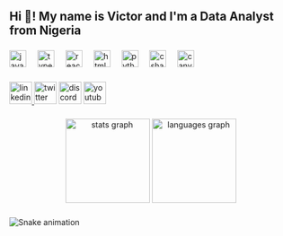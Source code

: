 <!--
## Hi there 👋 My name is Victor

- 🔭 I’m currently working on Data Analytics
- 🌱 I’m currently learning Power BI
- 👯 I’m looking to collaborate on Projects
- 🤔 I’m looking for help with Dataset
- 💬 Ask me about anything
- 📫 How to reach me: ...
- 😄 Pronouns: He/His/Him

**HopeVictor/HopeVictor** is a ✨ _special_ ✨ repository because its `README.md` (this file) appears on your GitHub profile.
Here are some ideas to get you started:


<h1 align="center">Hi 👋, I'm Victor</h1>
<h3 align="center">A passionate Data Analyst from Nigeria</h3>

<p align="left"> <img src="https://komarev.com/ghpvc/?username=songonge&label=Profile%20views&color=0e75b6&style=flat" alt="songonge" /> </p>

- 🔭 I’m currently working on [Data visualization](https://www.esanalysis.com/)

- 🌱 I’m currently learning **Power BI**

- 👯 I’m looking to collaborate on **Data projects**

- 👨‍💻 All of my projects are available at [https://www.esanalysis.com/](https://www.esanalysis.com/)

- 📝 I regularly write articles on [https://www.linkedin.com/feed/](https://www.linkedin.com/feed/)

- 💬 Ask me about **Data**

- 📫 How to reach me **test.example.com**

- ⚡ Fun fact **I think I am easy-going**


<h3 align="left">Connect with me:</h3>
<p align="left">
<a href="https://linkedin.com/in/edwigesongong" target="blank"><img align="center" src="https://raw.githubusercontent.com/rahuldkjain/github-profile-readme-generator/master/src/images/icons/Social/linked-in-alt.svg" alt="edwigesongong" height="30" width="40" /></a>
</p>

<h3 align="left">Languages and Tools:</h3>
<p align="left"> <a href="https://www.linux.org/" target="_blank" rel="noreferrer"> <img src="https://raw.githubusercontent.com/devicons/devicon/master/icons/linux/linux-original.svg" alt="linux" width="40" height="40"/> </a> <a href="https://www.microsoft.com/en-us/sql-server" target="_blank" rel="noreferrer"> <img src="https://www.svgrepo.com/show/303229/microsoft-sql-server-logo.svg" alt="mssql" width="40" height="40"/> </a> <a href="https://www.mysql.com/" target="_blank" rel="noreferrer"> <img src="https://raw.githubusercontent.com/devicons/devicon/master/icons/mysql/mysql-original-wordmark.svg" alt="mysql" width="40" height="40"/> </a> <a href="https://www.postgresql.org" target="_blank" rel="noreferrer"> <img src="https://raw.githubusercontent.com/devicons/devicon/master/icons/postgresql/postgresql-original-wordmark.svg" alt="postgresql" width="40" height="40"/> </a> <a href="https://www.python.org" target="_blank" rel="noreferrer"> <img src="https://raw.githubusercontent.com/devicons/devicon/master/icons/python/python-original.svg" alt="python" width="40" height="40"/> </a> <a href="https://dotnet.microsoft.com/apps/xamarin" target="_blank" rel="noreferrer"> <img src="https://raw.githubusercontent.com/detain/svg-logos/780f25886640cef088af994181646db2f6b1a3f8/svg/xamarin.svg" alt="xamarin" width="40" height="40"/> </a> </p>

<p><img align="center" src="https://github-readme-stats.vercel.app/api/top-langs?username=songonge&show_icons=true&locale=en&layout=compact" alt="songonge" /></p>

-->


<h2 align="left">Hi 👋! My name is Victor and I'm a Data Analyst from Nigeria</h2>

###

<div align="left">
  <img src="https://cdn.jsdelivr.net/gh/devicons/devicon/icons/javascript/javascript-original.svg" height="30" alt="javascript logo"  />
  <img width="12" />
  <img src="https://cdn.jsdelivr.net/gh/devicons/devicon/icons/typescript/typescript-original.svg" height="30" alt="typescript logo"  />
  <img width="12" />
  <img src="https://cdn.jsdelivr.net/gh/devicons/devicon/icons/react/react-original.svg" height="30" alt="react logo"  />
  <img width="12" />
  <img src="https://cdn.jsdelivr.net/gh/devicons/devicon/icons/html5/html5-original.svg" height="30" alt="html5 logo"  />
  <img width="12" />
  <img src="https://cdn.jsdelivr.net/gh/devicons/devicon/icons/python/python-original.svg" height="30" alt="python logo"  />
  <img width="12" />
  <img src="https://cdn.jsdelivr.net/gh/devicons/devicon/icons/csharp/csharp-original.svg" height="30" alt="csharp logo"  />
  <img width="12" />
  <img src="https://cdn.jsdelivr.net/gh/devicons/devicon/icons/canva/canva-original.svg" height="30" alt="canva logo"  />
</div>

###

<div align="left">
  <a href="https://www.linkedin.com/in/biokpo-amachree/" target="_blank">
    <img src="https://img.shields.io/static/v1?message=Connect&logo=linkedin&label=LinkedIn&color=ffe6a7&logoColor=white&labelColor=0077B5&style=flat" height="40" alt="linkedin logo"  />
  </a>
  <img src="https://img.shields.io/static/v1?message=Twitch&logo=twitch&label=&color=9146FF&logoColor=white&labelColor=&style=flat" height="40" alt="twitter logo"  />
  <img src="https://img.shields.io/static/v1?message=Discord&logo=discord&label=&color=7289DA&logoColor=white&labelColor=&style=flat" height="40" alt="discord logo"  />
  <img src="https://img.shields.io/static/v1?message=Youtube&logo=youtube&label=&color=FF0000&logoColor=white&labelColor=&style=flat" height="40" alt="youtube logo"  />
</div>

###

<div align="center">
  <img src="https://github-readme-stats.vercel.app/api?username=Songonge&hide_title=false&hide_rank=false&show_icons=true&include_all_commits=true&count_private=true&disable_animations=false&theme=dracula&locale=en&hide_border=false" height="150" alt="stats graph"  />
  <img src="https://github-readme-stats.vercel.app/api/top-langs?username=Songonge&locale=en&hide_title=false&layout=compact&card_width=320&langs_count=5&theme=dracula&hide_border=false" height="150" alt="languages graph"  />
</div>

###

<img src="https://raw.githubusercontent.com/Songonge/Songonge/output/snake.svg" alt="Snake animation" />

###

